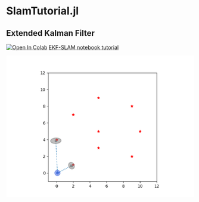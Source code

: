 # SlamTutorial.jl 


## Extended Kalman Filter

[![Open In Colab](https://colab.research.google.com/assets/colab-badge.svg)](https://colab.research.google.com/github/JihongJu/SlamTutorial.jl/blob/master/notebooks/EKFSLAM.ipynb) [EKF-SLAM notebook tutorial](https://nbviewer.jupyter.org/github/JihongJu/SlamTutorial.jl/blob/9cd57abd00f4f3cb158f88fe1d7442604aa92830/notebooks/EKFSLAM.ipynb) 

![ekfslam-demo](img/ekfslam2d.gif)


